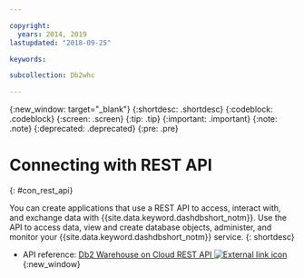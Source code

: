 ```yaml
---

copyright:
  years: 2014, 2019
lastupdated: "2018-09-25"

keywords:

subcollection: Db2whc

---
```


<!-- Attribute definitions --> 
{:new_window: target="_blank"}
{:shortdesc: .shortdesc}
{:codeblock: .codeblock}
{:screen: .screen}
{:tip: .tip}
{:important: .important}
{:note: .note}
{:deprecated: .deprecated}
{:pre: .pre}

# Connecting with REST API
{: #con_rest_api}

You can create applications that use a REST API to access, interact with, and exchange data with {{site.data.keyword.dashdbshort_notm}}. Use the API to access data, view and create database objects, administer, and monitor your {{site.data.keyword.dashdbshort_notm}} service.
{: shortdesc}

- API reference: [Db2 Warehouse on Cloud REST API ![External link icon](../../../icons/launch-glyph.svg "External link icon")](http://ibm.biz/db2whc_api){:new_window}
    


